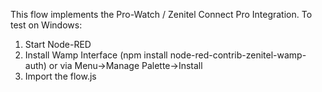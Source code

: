 This flow implements the Pro-Watch / Zenitel Connect Pro Integration.
To test on Windows:
1) Start Node-RED
2) Install Wamp Interface (npm install node-red-contrib-zenitel-wamp-auth) or via Menu->Manage Palette->Install
3) Import the flow.js
